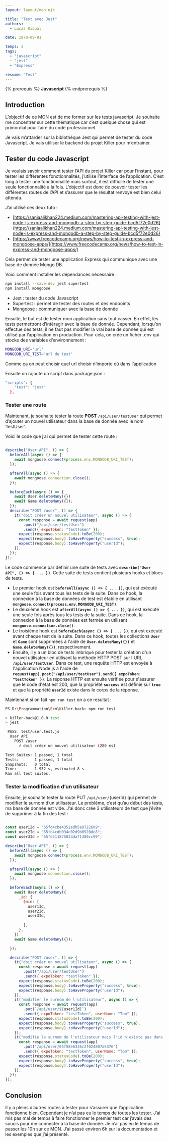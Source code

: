 ```yaml
---
layout: layout/mon.njk

title: "Test avec Jest"
authors:
  - Lucas Rioual

date: 1970-09-01

temps: 3
tags:
  - "javascript"
  - "jest"
  - "Express"

résumé: "Test"
---
```



{% prerequis %}
**Javascript**
{% endprerequis %}



## Introduction

L’objectif de ce MON est de me former sur les tests javascript.  Je souhaite me concentrer sur cette thématique car c’est quelque chose qui est primordial pour faire du code professionnel. 

Je vais m’attarder sur la biblothèque Jest qui permet de tester du code Javascript. Je vais utiliser le backend du projet Killer pour m’entrainer.

## Tester du code Javascript

Je voulais savoir comment tester l’API du projet Killer car pour l’instant, pour tester les différentes fonctionnalités, j’utilise l’interface de l’application. C’est long à tester une fonctionnalité mais surtout, il est difficile de tester une seule fonctionnalité à la fois. 
L’objectif est donc de pouvoir tester les différentes routes de l’API et s’assurer que le résultat renvoyé est bien celui attendu.

J’ai utilisé ces deux tuto :

- [https://saniaalikhan224.medium.com/mastering-api-testing-with-jest-node-js-express-and-mongodb-a-step-by-step-guide-bcd5f72e0d26](https://saniaalikhan224.medium.com/mastering-api-testing-with-jest-node-js-express-and-mongodb-a-step-by-step-guide-bcd5f72e0d26)
- [https://www.freecodecamp.org/news/how-to-test-in-express-and-mongoose-apps/](https://www.freecodecamp.org/news/how-to-test-in-express-and-mongoose-apps/)

Cela permet de tester une application Express qui communique avec une base de donnée Mongo DB.

Voici comment installer les dépendances nécessaire :

 

```bash
npm install --save-dev jest supertest 
npm install mongoose
```

- Jest : tester du code Javascript
- Supertest : permet de tester des routes et des endpoints
- Mongoose : communiquer avec la base de donnée

Ensuite, le but est de tester mon application sans tout casser. En effet, les tests permettront d’intéragir avec la base de donnée. Cependant, lorsqu’on effectue des tests, il ne faut pas modifier la vrai base de donnée qui est utilisé par l’application en production.
Pour cela, on crée un ficher .env qui stocke des variables d’environnement :

```bash
MONGODB_URI='url'
MONGODB_URI_TEST='url de test'
```

Comme ça on peut choisir quel url choisir n’importe où dans l’application

Ensuite on rajoute un script dans package.json :

```bash
"scripts": {
    "test": "jest"
  },
```

### Tester une route

Maintenant, je souhaite tester la route **POST** `/api/user/testUser`  qui permet d’ajouter un nouvel utilisateur dans la base de donnée avec le nom ‘testUser’.

Voici le code que j’ai qui permet de tester cette route : 

```jsx

describe("User API", () => {
  beforeAll(async () => {
    await mongoose.connect(process.env.MONGODB_URI_TEST);
  });

  afterAll(async () => {
    await mongoose.connection.close();
  });

  beforeEach(async () => {
    await User.deleteMany({})
    await Game.deleteMany({});
  });
  describe("POST /user", () => {
    it("doit créer un nouvel utilisateur", async () => {
      const response = await request(app)
        .post("/api/user/testUser")
        .send({ expoToken: "testToken" });
      expect(response.statusCode).toBe(200);
      expect(response.body).toHaveProperty("success", true);
      expect(response.body).toHaveProperty("userId");
    });
  });
});

```

Le code commence par définir une suite de tests avec **`describe("User API", () => { ... })`**. Cette suite de tests contient plusieurs hooks et blocs de tests.

- Le premier hook est **`beforeAll(async () => { ... })`**, qui est exécuté une seule fois avant tous les tests de la suite. Dans ce hook, la connexion à la base de données de test est établie en utilisant **`mongoose.connect(process.env.MONGODB_URI_TEST)`**.
- Le deuxième hook est **`afterAll(async () => { ... })`**, qui est exécuté une seule fois après tous les tests de la suite. Dans ce hook, la connexion à la base de données est fermée en utilisant **`mongoose.connection.close()`**.
- Le troisième hook est **`beforeEach(async () => { ... })`**, qui est exécuté avant chaque test de la suite. Dans ce hook, toutes les collections **`User`** et **`Game`** sont supprimées à l'aide de **`User.deleteMany({})`** et **`Game.deleteMany({})`**, respectivement.
- Ensuite, il y a un bloc de tests imbriqué pour tester la création d'un nouvel utilisateur en utilisant la méthode HTTP POST sur l'URL **`/api/user/testUser`**. Dans ce test, une requête HTTP est envoyée à l'application Node.js à l'aide de **`request(app).post("/api/user/testUser").send({ expoToken: "testToken" })`**. La réponse HTTP est ensuite vérifiée pour s'assurer que le code d'état est 200, que la propriété **`success`** est définie sur **`true`** et que la propriété **`userId`** existe dans le corps de la réponse.

Maintenant si on fait `npm run test`  on a ce resultat :

```bash
PS D:\Programmation\Ecm\Killer-back> npm run test

> killer-back@1.0.0 test
> jest

 PASS  test/user.test.js
  User API
    POST /user
      √ doit créer un nouvel utilisateur (280 ms)

Test Suites: 1 passed, 1 total
Tests:       1 passed, 1 total
Snapshots:   0 total
Time:        1.952 s, estimated 8 s
Ran all test suites.
```

### Tester la modification d’un utilisateur

Ensuite, je souhaite tester la route PUT `/api/user/`{userId}  qui permet de modifier le surnom d’un utilisateur. Le problème, c’est qu’au début des tests, ma base de donnée est vide. J’ai donc crée 3 utilisateurs de test que j’évite de supprimer à la fin des test :

```jsx

const user1Id = "65fd4cbe4352edb5a9722609";
const user2Id = "65fd4cdb034e02d9b0920de8";
const user3Id = "65fd511875033da71380cc99";

describe("User API", () => {
  beforeAll(async () => {
    await mongoose.connect(process.env.MONGODB_URI_TEST);
  });

  afterAll(async () => {
    await mongoose.connection.close();
  });

  beforeEach(async () => {
    await User.deleteMany({
      _id: {
        $nin: [
          user1Id,
          user2Id,
          user3Id,
          
        ],
      },
    })
    await Game.deleteMany({});

  });

  describe("POST /user", () => {
    it("doit créer un nouvel utilisateur", async () => {
      const response = await request(app)
        .post("/api/user/testUser")
        .send({ expoToken: "testToken" });
      expect(response.statusCode).toBe(200);
      expect(response.body).toHaveProperty("success", true);
      expect(response.body).toHaveProperty("userId");
    });
    it("modifier le surnom de l'utilisateur", async () => {
      const response = await request(app)
        .put(`/api/user/${user1Id}`)
        .send({ expoToken: "testToken", userName: "Tom" });
      expect(response.statusCode).toBe(200);
      expect(response.body).toHaveProperty("success", true);
      expect(response.body).toHaveProperty("userId");
    });
    it("modifie le surnom de l'utilisateur mais l'id n'existe pas dans la base de donnée", async () => {
      const response = await request(app)
        .put("/api/user/65f58e6326c2f024807a6376")
        .send({ expoToken: "testToken", userName: "Tom" });
      expect(response.statusCode).toBe(200);
      expect(response.body).toHaveProperty("success", true);
      expect(response.body).toHaveProperty("userId");
    });
  });
});
```

## Conclusion

Il y a pleins d’autres routes à tester pour s’assurer que l’application fonctionne bien. Cependant je n’ai pas eu le temps de toutes les tester. J’ai mis pas mal de temps à faire fonctionner le premier test car j’avais des soucis pour me connecter à la base de donnée. Je n’ai pas eu le temps de passer les 10h sur ce MON. J’ai passé environ 6h sur la documentation et les exemples que j’ai présenté.



